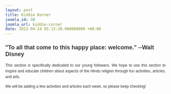 ```yaml
---
layout: post
title: Kiddie Korner
joomla_id: 38
joomla_url: kiddie-corner
date: 2012-04-24 05:13:20.000000000 +00:00
---
```

<h2 style="font-size: 18px; color: #333333; font-family: arial;">"To all that come to this happy place: welcome." --Walt Disney</h2>
<p style="color: #333333; font-family: arial; font-size: 12px; line-height: 18px; text-align: justify;">This section is specifically dedicated to our young followers. We hope to use this section to inspire and educate children about aspects of the Hindu religion through fun activities, articles, and arts.&nbsp;</p>
<p style="color: #333333; font-family: arial; font-size: 12px; line-height: 18px; text-align: justify;">We will be adding a few activities and articles each week, so please keep checking!</p>
